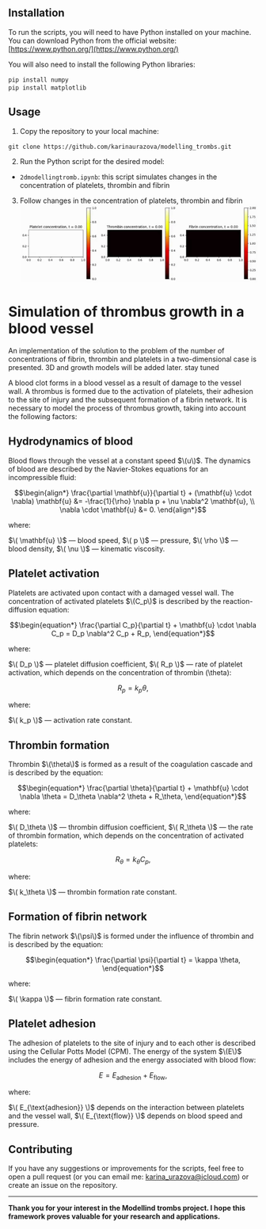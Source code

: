 ## Installation

To run the scripts, you will need to have Python installed on your machine. You can download Python from the official website: [https://www.python.org/](https://www.python.org/)

You will also need to install the following Python libraries:

```
pip install numpy
pip install matplotlib
```

## Usage

1. Copy the repository to your local machine:

```
git clone https://github.com/karinaurazova/modelling_trombs.git
```

2. Run the Python script for the desired model:

- `2dmodellingtromb.ipynb`: this script simulates changes in the concentration of platelets, thrombin and fibrin

3. Follow changes in the concentration of platelets, thrombin and fibrin
   ![](https://github.com/karinaurazova/modelling_trombs/blob/main/animation-ezgif.com-video-to-gif-converter.gif)

# Simulation of thrombus growth in a blood vessel

An implementation of the solution to the problem of the number of concentrations of fibrin, thrombin and platelets in a two-dimensional case is presented. 3D and growth models will be added later. stay tuned

A blood clot forms in a blood vessel as a result of damage to the vessel wall. A thrombus is formed due to the activation of platelets, their adhesion to the site of injury and the subsequent formation of a fibrin network. It is necessary to model the process of thrombus growth, taking into account the following factors:

## Hydrodynamics of blood

Blood flows through the vessel at a constant speed $\(u\)$. The dynamics of blood are described by the Navier-Stokes equations for an incompressible fluid:
```math
\begin{align*}
\frac{\partial \mathbf{u}}{\partial t} + (\mathbf{u} \cdot \nabla) \mathbf{u} &= -\frac{1}{\rho} \nabla p + \nu \nabla^2 \mathbf{u}, \\
\nabla \cdot \mathbf{u} &= 0.
\end{align*}
```
where:

$\( \mathbf{u} \)$ — blood speed,
$\( p \)$ — pressure,
$\( \rho \)$ — blood density,
$\( \nu \)$ — kinematic viscosity.

## Platelet activation

Platelets are activated upon contact with a damaged vessel wall. The concentration of activated platelets $\(C_p\)$ is described by the reaction-diffusion equation:

```math
\begin{equation*}
\frac{\partial C_p}{\partial t} + \mathbf{u} \cdot \nabla C_p = D_p \nabla^2 C_p + R_p,
\end{equation*}
```
where:

 $\( D_p \)$ — platelet diffusion coefficient,
 $\( R_p \)$ — rate of platelet activation, which depends on the concentration of thrombin \(\theta\):

```math
\begin{equation*}
R_p = k_p \theta,
\end{equation*}
```
where:

 $\( k_p \)$ — activation rate constant.

## Thrombin formation

Thrombin $\(\theta\)$ is formed as a result of the coagulation cascade and is described by the equation:
```math
\begin{equation*}
\frac{\partial \theta}{\partial t} + \mathbf{u} \cdot \nabla \theta = D_\theta \nabla^2 \theta + R_\theta,
\end{equation*}
```
where:

$\( D_\theta \)$ — thrombin diffusion coefficient,
$\( R_\theta \)$ — the rate of thrombin formation, which depends on the concentration of activated platelets:

```math
\begin{equation*}
R_\theta = k_\theta C_p,
\end{equation*}
```
where:

$\( k_\theta \)$ — thrombin formation rate constant.

## Formation of fibrin network

The fibrin network $\(\psi\)$ is formed under the influence of thrombin and is described by the equation:
```math
\begin{equation*}
\frac{\partial \psi}{\partial t} = \kappa \theta,
\end{equation*}
```
where:

$\( \kappa \)$ — fibrin formation rate constant.

## Platelet adhesion

The adhesion of platelets to the site of injury and to each other is described using the Cellular Potts Model (CPM). The energy of the system $\(E\)$ includes the energy of adhesion and the energy associated with blood flow:
```math
\begin{equation*}
E = E_{\text{adhesion}} + E_{\text{flow}},
\end{equation*}
```
where:

$\( E_{\text{adhesion}} \)$ depends on the interaction between platelets and the vessel wall,
$\( E_{\text{flow}} \)$ depends on blood speed and pressure.

## Contributing

If you have any suggestions or improvements for the scripts, feel free to open a pull request (or you can email me: karina_urazova@icloud.com) or create an issue on the repository.

***
**Thank you for your interest in the Modellind trombs project. I hope this framework proves valuable for your research and applications.**
